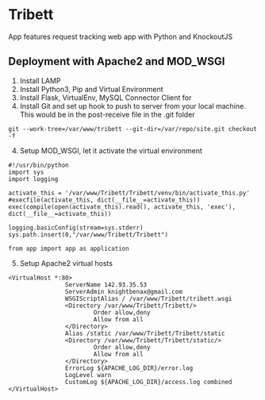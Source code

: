 # Tribett

App features request tracking web app with Python and KnockoutJS

## Deployment with Apache2 and MOD_WSGI
1. Install LAMP 
2. Install Python3, Pip and Virtual Environment
3. Install Flask, VirtualEnv, MySQL Connector Client for 
3. Install Git and set up hook to push to server from your local machine. This would be in the post-receive file in the .git folder
```
git --work-tree=/var/www/tribett --git-dir=/var/repo/site.git checkout -f
```
4. Setup MOD_WSGI, let it activate the virtual environment
```
#!/usr/bin/python
import sys
import logging

activate_this = '/var/www/Tribett/Tribett/venv/bin/activate_this.py'
#execfile(activate_this, dict(__file__=activate_this))
exec(compile(open(activate_this).read(), activate_this, 'exec'), dict(__file__=activate_this))

logging.basicConfig(stream=sys.stderr)
sys.path.insert(0,"/var/www/Tribett/Tribett")

from app import app as application
```
5. Setup Apache2 virtual hosts
```
<VirtualHost *:80>
                ServerName 142.93.35.53
                ServerAdmin knightbenax@gmail.com
                WSGIScriptAlias / /var/www/Tribett/tribett.wsgi
                <Directory /var/www/Tribett/Tribett/>
                        Order allow,deny
                        Allow from all
                </Directory>
                Alias /static /var/www/Tribett/Tribett/static
                <Directory /var/www/Tribett/Tribett/static/>
                        Order allow,deny
                        Allow from all
                </Directory>
                ErrorLog ${APACHE_LOG_DIR}/error.log
                LogLevel warn
                CustomLog ${APACHE_LOG_DIR}/access.log combined
</VirtualHost>
```

